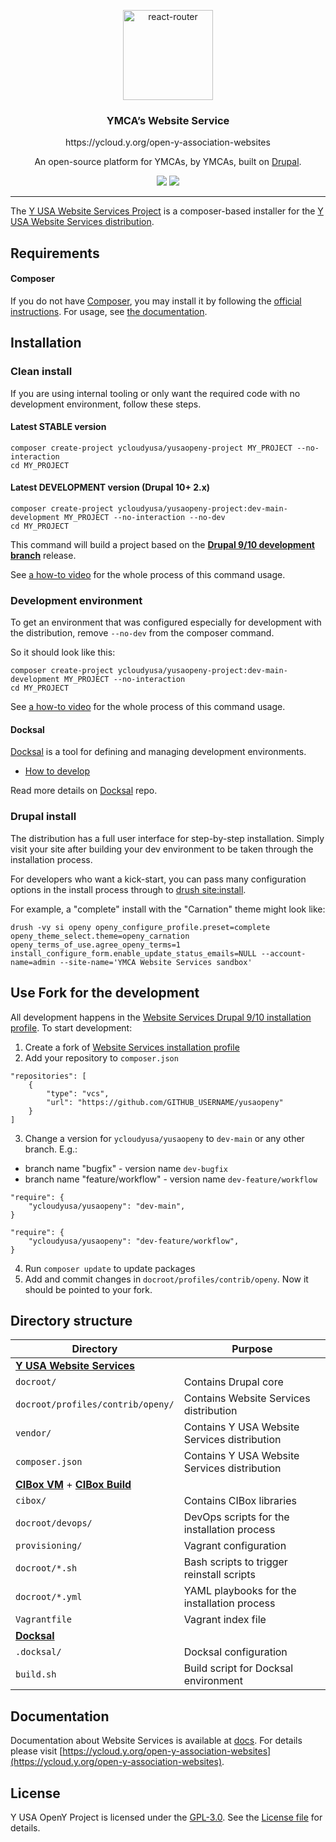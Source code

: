 <p align="center">
  <a href="https://ycloud.y.org/open-y-association-websites">
    <img alt="react-router" src="https://www.ymcanorth.org/themes/custom/ymca/img/ymca-logo.svg" width="144">
  </a>
</p>

<h3 align="center">
  YMCA’s Website Service
</h3>
<p align="center">
  https://ycloud.y.org/open-y-association-websites
</p>
<p align="center">
  An open-source platform for YMCAs, by YMCAs, built on <a href="https://drupal.org">Drupal</a>.
</p>

<p align="center">
  <a href="https://packagist.org/packages/ycloudyusa/yusaopeny-project"><img src="https://img.shields.io/packagist/v/ycloudyusa/yusaopeny-project.svg?style=flat-square"></a>
  <a href="https://packagist.org/packages/ycloudyusa/yusaopeny-project"><img src="https://img.shields.io/packagist/dm/ycloudyusa/yusaopeny-project.svg?style=flat-square"></a>
</p>

***

The [Y USA Website Services Project](https://ycloud.y.org/open-y-association-websites) is a composer-based installer for the [Y USA Website Services distribution](https://github.com/YCloudYUSA/yusaopeny).


## Requirements

#### Composer    
If you do not have [Composer](http://getcomposer.org/), you may install it by following the [official instructions](https://getcomposer.org/download/). For usage, see [the documentation](https://getcomposer.org/doc/).

## Installation

### Clean install

If you are using internal tooling or only want the required code with no development environment, follow these steps.

#### Latest STABLE version

```
composer create-project ycloudyusa/yusaopeny-project MY_PROJECT --no-interaction
cd MY_PROJECT
```

#### Latest DEVELOPMENT version (Drupal 10+ 2.x)

```
composer create-project ycloudyusa/yusaopeny-project:dev-main-development MY_PROJECT --no-interaction --no-dev
cd MY_PROJECT
```

This command will build a project based on the [**Drupal 9/10 development branch**](https://github.com/ycloudyusa/yusaopeny/commits/main) release.

See [a how-to video](https://youtu.be/jRlinjpTl0c) for the whole process of this command usage.

### Development environment

To get an environment that was configured especially for development with the distribution, remove `--no-dev` from the composer command.

So it should look like this:

```
composer create-project ycloudyusa/yusaopeny-project:dev-main-development MY_PROJECT --no-interaction
cd MY_PROJECT
```

See [a how-to video](https://youtu.be/jRlinjpTl0c) for the whole process of this command usage.

#### Docksal
[Docksal](http://docksal.io) is a tool for defining and managing development environments.

- [How to develop](https://github.com/ymcatwincities/openy-docksal#how-to-develop)
  
Read more details on [Docksal](https://github.com/ymcatwincities/openy-docksal) repo.

### Drupal install

The distribution has a full user interface for step-by-step installation. Simply visit your site after building your dev environment to be taken through the installation process.

For developers who want a kick-start, you can pass many configuration options in the install process through to [drush site:install](https://www.drush.org/12.x/commands/site_install/).

For example, a "complete" install with the "Carnation" theme might look like:

```shell
drush -vy si openy openy_configure_profile.preset=complete openy_theme_select.theme=openy_carnation openy_terms_of_use.agree_openy_terms=1 install_configure_form.enable_update_status_emails=NULL --account-name=admin --site-name='YMCA Website Services sandbox'
```

## Use Fork for the development

All development happens in the [Website Services Drupal 9/10 installation profile](https://github.com/ycloudyusa/yusaopeny). To start development:

1. Create a fork of [Website Services installation profile](https://github.com/YCloudYUSA/yusaopeny)
2. Add your repository to `composer.json`
```
"repositories": [
    {
        "type": "vcs",
        "url": "https://github.com/GITHUB_USERNAME/yusaopeny"
    }
]
```

3. Change a version for `ycloudyusa/yusaopeny` to `dev-main` or any other branch. E.g.:
- branch name "bugfix" - version name `dev-bugfix`
- branch name "feature/workflow" - version name `dev-feature/workflow`

```
"require": {
    "ycloudyusa/yusaopeny": "dev-main",
}
```
```
"require": {
    "ycloudyusa/yusaopeny": "dev-feature/workflow",
}
```

4. Run `composer update` to update packages
5. Add and commit changes in `docroot/profiles/contrib/openy`. Now it should be pointed to your fork.

## Directory structure

| Directory | Purpose |
|-----------|---------|
| [**Y USA Website Services**](https://github.com/ycloudyusa/yusaopeny) ||
| `docroot/` | Contains Drupal core |
| `docroot/profiles/contrib/openy/` | Contains Website Services distribution |
| `vendor/` | Contains Y USA Website Services distribution |
| `composer.json` | Contains Y USA Website Services distribution |
| [**CIBox VM**](https://github.com/ymcatwincities/openy-cibox-vm) + [**CIBox Build**](https://github.com/ymcatwincities/openy-cibox-build)  ||
| `cibox/` | Contains CIBox libraries |
| `docroot/devops/` | DevOps scripts for the installation process |
| `provisioning/` | Vagrant configuration |
| `docroot/*.sh` | Bash scripts to trigger reinstall scripts
| `docroot/*.yml` | YAML playbooks for the installation process |
| `Vagrantfile` | Vagrant index file |
| [**Docksal**](https://github.com/ymcatwincities/openy-docksal) ||
| `.docksal/` | Docksal configuration |
| `build.sh` | Build script for Docksal environment |

## Documentation

Documentation about Website Services is available at [docs](https://github.com/YCloudYUSA/yusaopeny_docs). For details please visit [https://ycloud.y.org/open-y-association-websites](https://ycloud.y.org/open-y-association-websites).

## License

Y USA OpenY Project is licensed under the [GPL-3.0](https://www.gnu.org/licenses/gpl-3.0-standalone.en.html). See the [License file](https://github.com/YCloudYUSA/yusaopeny-project/blob/9.2.x/LICENSE) for details.


